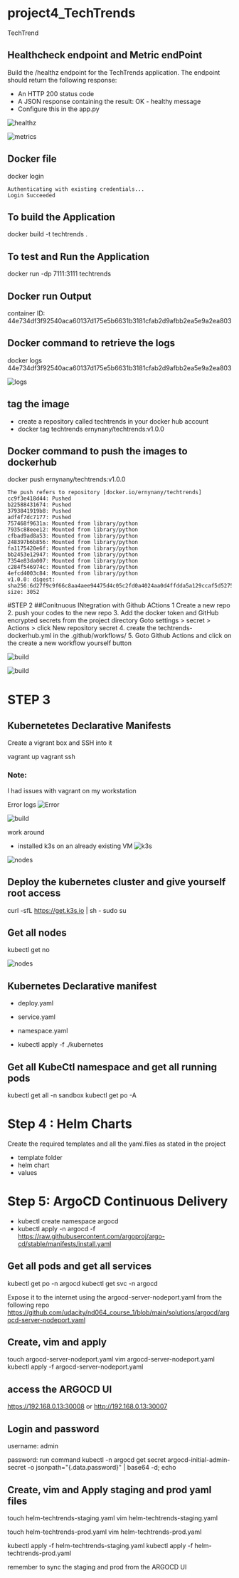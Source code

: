 # project4_TechTrends
TechTrend

## Healthcheck endpoint and Metric endPoint
Build the /healthz endpoint for the TechTrends application. The endpoint should return the following response:

- An HTTP 200 status code
- A JSON response containing the result: OK - healthy message
- Configure this in the app.py

![healthz](images_project4/Healthz.JPG "healthz")


![metrics](images_project4/metrics.JPG "metrics")


## Docker file
docker login
```
Authenticating with existing credentials...
Login Succeeded
```

## To build the Application
docker build -t techtrends .

## To test and Run the Application
docker run -dp 7111:3111 techtrends

## Docker run Output
container ID: 44e734df3f92540aca60137d175e5b6631b3181cfab2d9afbb2ea5e9a2ea803

## Docker command to retrieve the logs 
docker logs 44e734df3f92540aca60137d175e5b6631b3181cfab2d9afbb2ea5e9a2ea803

![logs](images_project4/dockerversion.JPG "logs")

## tag the image 
- create a repository called techtrends in your docker hub account
- docker tag techtrends ernynany/techtrends:v1.0.0

## Docker command to push the images to dockerhub 
docker push ernynany/techtrends:v1.0.0

```
The push refers to repository [docker.io/ernynany/techtrends]
cc9f3e418d44: Pushed
b22588431674: Pushed 
3793841919b8: Pushed 
adf4f7dc7177: Pushed
757468f9631a: Mounted from library/python 
7935c88eee12: Mounted from library/python
cfbad9ad8a53: Mounted from library/python
248397b6b856: Mounted from library/python
fa1175420e6f: Mounted from library/python 
bb2453e12947: Mounted from library/python
7354e83da007: Mounted from library/python
c284f546974c: Mounted from library/python
4efcd4003c84: Mounted from library/python
v1.0.0: digest: sha256:6d27f9c9f66c8aa4aee94475d4c05c2fd0a4024aa0d4ffdda5a129ccaf5d5275 size: 3052
```


#STEP 2
##Conitnuous INtegration with Github ACtions
1 Create a new repo 
2. push your codes to the new repo 
3. Add the docker token and GitHub encrypted secrets from the project directory Goto settings > secret > Actions > click New repository secret 
4. create the techtrends-dockerhub.yml in the .github/workflows/
5. Goto Github Actions and click on the create a new workflow yourself button

![build](images_project4/tokens.JPG "build")

![build](images_project4/ci-github-actions.JPG "build")



# STEP 3
## Kubernetetes Declarative Manifests
Create a vigrant box and SSH into it

vagrant up
vagrant ssh

### Note:
I had issues with vagrant on my workstation

Error logs
![Error](images_project4/error-logs-vagrant-up.JPG "Error")



![build](images_project4/vagrant.JPG "build")

work around
- installed k3s on an already existing VM
![k3s](images_project4/k3s-install.JPG "k3s")

![nodes](images_project4/k8s-nodes.JPG "nodes")

## Deploy the kubernetes cluster and give yourself root access

curl -sfL https://get.k3s.io | sh -
sudo su

## Get all nodes
kubectl get no

![nodes](images_project4/k8s-nodes.JPG "nodes")

## Kubernetes Declarative manifest
- deploy.yaml
- service.yaml
- namespace.yaml

- kubectl apply -f ./kubernetes
## Get all KubeCtl namespace and get all running pods

kubectl get all -n sandbox
kubectl get po -A

# Step 4 : Helm Charts
Create the required templates and all the yaml.files as stated in the project 
- template folder
- helm chart
- values

# Step 5: ArgoCD Continuous Delivery
- kubectl create namespace argocd
- kubectl apply -n argocd -f https://raw.githubusercontent.com/argoproj/argo-cd/stable/manifests/install.yaml

## Get all pods and get all services
kubectl get po -n argocd
kubectl get svc -n argocd

Expose it to the internet using the argocd-server-nodeport.yaml from the following repo https://github.com/udacity/nd064_course_1/blob/main/solutions/argocd/argocd-server-nodeport.yaml

## Create, vim and apply 
touch argocd-server-nodeport.yaml
vim argocd-server-nodeport.yaml
kubectl apply -f argocd-server-nodeport.yaml

## access the ARGOCD UI
https://192.168.0.13:30008 or http://192.168.0.13:30007 

## Login and password
username: admin

password: run command kubectl -n argocd get secret argocd-initial-admin-secret -o jsonpath="{.data.password}" | base64 -d; echo

## Create, vim and Apply staging and prod yaml files
touch helm-techtrends-staging.yaml
vim helm-techtrends-staging.yaml

touch helm-techtrends-prod.yaml
vim helm-techtrends-prod.yaml

kubectl apply -f helm-techtrends-staging.yaml
kubectl apply -f helm-techtrends-prod.yaml

remember to sync the staging and prod from the ARGOCD UI

